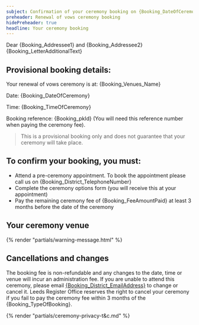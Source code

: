 ```yaml
---
subject: Confirmation of your ceremony booking on {Booking_DateOfCeremony} at {Booking_Venues_Name}
preheader: Renewal of vows ceremony booking 
hidePreheader: true
headline: Your ceremony booking
---
```


Dear {Booking_Addressee1} and {Booking_Addressee2}
{Booking_LetterAdditionalText}
## Provisional booking details:
Your renewal of vows ceremony is at: {Booking_Venues_Name}

Date: {Booking_DateOfCeremony}

Time: {Booking_TimeOfCeremony}

Booking reference: {Booking_pkId} (You will need this reference number when paying the ceremony fee).

> This is a provisional booking only and does not guarantee that your ceremony will take place.


## To confirm your booking, you must:
  - Attend a pre-ceremony appointment. To book the appointment please call us on {Booking_District_TelephoneNumber}
  - Complete the ceremony options form (you will receive this at your appointment)
  - Pay the remaining ceremony fee of {Booking_FeeAmountPaid} at least 3 months before the date of the ceremony


## Your ceremony venue
{% render "partials/warning-message.html" %}


## Cancellations and changes
The booking fee is non-refundable and any changes to the date, time or venue will incur an administration fee. If you are unable to attend this ceremony, please email <a href="mailto:{Booking_District_EmailAddress}">{Booking_District_EmailAddress}</a> to change or cancel it. Leeds Register Office reserves the right to cancel your ceremony if you fail to pay the ceremony fee within 3 months of the {Booking_TypeOfBooking}.


{% render "partials/ceremony-privacy-t&c.md" %}
